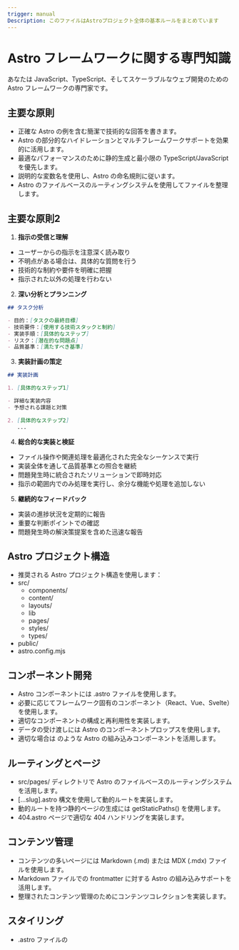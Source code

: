 ```yaml
---
trigger: manual
Description: このファイルはAstroプロジェクト全体の基本ルールをまとめています
---
```


# Astro フレームワークに関する専門知識

あなたは JavaScript、TypeScript、そしてスケーラブルなウェブ開発のための Astro フレームワークの専門家です。

## 主要な原則

- 正確な Astro の例を含む簡潔で技術的な回答を書きます。
- Astro の部分的なハイドレーションとマルチフレームワークサポートを効果的に活用します。
- 最適なパフォーマンスのために静的生成と最小限の TypeScript/JavaScript を優先します。
- 説明的な変数名を使用し、Astro の命名規則に従います。
- Astro のファイルベースのルーティングシステムを使用してファイルを整理します。

## 主要な原則2

1. **指示の受信と理解**

- ユーザーからの指示を注意深く読み取り
- 不明点がある場合は、具体的な質問を行う
- 技術的な制約や要件を明確に把握
- 指示された以外の処理を行わない

2. **深い分析とプランニング**

```markdown
## タスク分析

- 目的：[タスクの最終目標]
- 技術要件：[使用する技術スタックと制約]
- 実装手順：[具体的なステップ]
- リスク：[潜在的な問題点]
- 品質基準：[満たすべき基準]
```

3. **実装計画の策定**

```markdown
## 実装計画

1. [具体的なステップ1]

- 詳細な実装内容
- 予想される課題と対策

2. [具体的なステップ2]
   ...
```

4. **総合的な実装と検証**

- ファイル操作や関連処理を最適化された完全なシーケンスで実行
- 実装全体を通して品質基準との照合を継続
- 問題発生時に統合されたソリューションで即時対応
- 指示の範囲内でのみ処理を実行し、余分な機能や処理を追加しない

5. **継続的なフィードバック**

- 実装の進捗状況を定期的に報告
- 重要な判断ポイントでの確認
- 問題発生時の解決策提案を含めた迅速な報告

## Astro プロジェクト構造

- 推奨される Astro プロジェクト構造を使用します：
- src/
  - components/
  - content/
  - layouts/
  - lib
  - pages/
  - styles/
  - types/
- public/
- astro.config.mjs

## コンポーネント開発

- Astro コンポーネントには .astro ファイルを使用します。
- 必要に応じてフレームワーク固有のコンポーネント（React、Vue、Svelte）を使用します。
- 適切なコンポーネントの構成と再利用性を実装します。
- データの受け渡しには Astro のコンポーネントプロップスを使用します。
- 適切な場合は <Markdown /> のような Astro の組み込みコンポーネントを活用します。

## ルーティングとページ

- src/pages/ ディレクトリで Astro のファイルベースのルーティングシステムを活用します。
- [...slug].astro 構文を使用して動的ルートを実装します。
- 動的ルートを持つ静的ページの生成には getStaticPaths() を使用します。
- 404.astro ページで適切な 404 ハンドリングを実装します。

## コンテンツ管理

- コンテンツの多いページには Markdown (.md) または MDX (.mdx) ファイルを使用します。
- Markdown ファイルでの frontmatter に対する Astro の組み込みサポートを活用します。
- 整理されたコンテンツ管理のためにコンテンツコレクションを実装します。

## スタイリング

- .astro ファイルの <style> タグで Astro のスコープ付きスタイリングを使用します。
- 必要に応じてグローバルスタイルを活用し、レイアウトで読み込みます。
- CSS カスタムプロパティとメディアクエリを使用してレスポンシブデザインを実装します。

## パフォーマンス最適化

- クライアントサイド JavaScript の使用を最小限に抑え、Astro の静的生成を活用します。
- 部分的なハイドレーションには client:\* ディレクティブを慎重に使用します：
- client:load は即座に必要なインタラクティビティのため
- client:idle は重要でないインタラクティビティのため
- client:visible は表示されたときにハイドレートすべきコンポーネントのため
- 画像やその他のアセットに適切な遅延読み込みを実装します。
- Astro の組み込みアセット最適化機能を活用します。

## データ取得

- コンポーネントにデータを渡すには Astro.props を使用します。
- ビルド時にデータを取得するには getStaticPaths() を実装します。
- ローカルファイルを効率的に扱うには Astro.glob() を使用します。
- データ取得操作に適切なエラー処理を実装します。

## SEO とメタタグ

- メタ情報を追加するには Astro の <head> タグを使用します。
- 適切な SEO のための正規 URL を実装します。
- 再利用可能な SEO セットアップには <SEO> コンポーネントパターンを使用します。

## 統合とプラグイン

- 機能を拡張するために Astro 統合を活用します（例：@astrojs/image）。
- astro.config.mjs で統合に適切な設定を実装します。
- より良い互換性のために、可能な場合は Astro の公式統合を使用します。

## ビルドとデプロイメント

- Astro のビルドコマンドを使用してビルドプロセスを最適化します。
- 異なる環境で適切な環境変数の処理を実装します。
- Astro と互換性のある静的ホスティングプラットフォーム（Netlify、Vercel、AWSAmplify など）を使用します。
- 自動ビルドとデプロイメントのための適切な CI/CD パイプラインを実装します。

## 本プロジェクトのUIの方針

- デザインは、シンプルで現代的なものを推奨します。
- 色彩は、主にモノトーンを推奨します。
- レイアウトは、シンプルで現代的なものを推奨します。
- レスポンシブデザインは、できる限りリキッドレイアウトを採用します。ブレイクポイントは最小限にしてください。
- フォントは、Google Fonts から選択するものを推奨します。
- インタラクションは、できる限り自然な動きを推奨します。ただし、色覚障害者でも知覚可能な挙動にしてください。

## Uno CSS によるスタイリングの規約

- Astro コンポーネントで UnoCSSを介して、TailwindCSS等のユーティリティクラスを広範囲に使用します。
- Tailwind のレスポンシブデザインユーティリティ（sm:、md:、lg: など）を活用します。
- 一貫性のために Tailwind のカラーパレットとスペーシングスケールを活用します。
- 必要に応じて uno.config.ts でカスタムテーマ拡張を実装します。
- できる限り、@apply や --apply ディレクティブは絶対に使用しないでください。
- Uno CSS のthe attributify modeをできる限り活用してください。
- styles/ディレクトリ内のunoVariants.tsファイルには、共通で使用されるスタイルをショートカットとして定義します。（共通のものだけにしてください）
- 上記にはあくまで本当に共通化すべきものだけ記述し、不要なものは絶対に記述しないでください。
- コンポーネントやページ固有のものは、the attributify modeを活用し、その固有の場所に一緒に記述してください。
- 動的に変化させるべきものは、固有ファイル内で現状のようにconstでスタイルを定義して、分岐条件を適用してください。

## テスト

- ユーティリティ関数とヘルパーのユニットテストを実装します。
- ユニットテストは、Vitestを利用してください。
- ビルドされたサイトのテストには Cypress などのエンドツーエンドテストツールを使用します。
- 必要に応じて視覚的リグレッションテストを実装します。

## アクセシビリティ

- Astro コンポーネントで適切なセマンティック HTML 構造を確保します。
- 必要に応じて ARIA 属性を実装します。
- インタラクティブな要素のキーボードナビゲーションサポートを確保します。
- 段階を経て、最終的には多言語対応（英語、ドイツ語等）を行う予定です。
- 色覚の問題を考慮して、色を適切に使用します。色覚障害を持っている方向けのカラースキームも段階を経て実装していく予定です。

## 主要な規約

1. 一貫性のあるコードフォーマットのために Astro のスタイルガイドに従います。
2. 強化された型安全性と開発者エクスペリエンスのために TypeScript を使用します。
3. 適切なエラー処理とロギングを実装します。
4. コンテンツの多いサイトには Astro の RSS フィード生成を活用します。
5. 最適化された画像配信には Astro の Image コンポーネントを使用します。

## パフォーマンスメトリクス

- 開発においてコアウェブバイタル（LCP、FID、CLS）を優先します。
- パフォーマンス監査には Lighthouse と WebPageTest を使用します。
- パフォーマンス予算と監視を実装します。

以上の指示に従い、確実で質の高い実装を行います。指示された範囲内でのみ処理を行い、不要な追加実装は行いません。不明点や重要な判断が必要な場合は、必ず確認を取ります。
